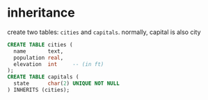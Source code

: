 # inheritance

create two tables: `cities` and `capitals`. normally, capital is also city

```sql
CREATE TABLE cities (
  name       text,
  population real,
  elevation  int     -- (in ft)
);
CREATE TABLE capitals (
  state      char(2) UNIQUE NOT NULL
) INHERITS (cities);
```